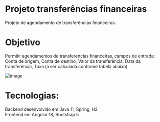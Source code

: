 # Projeto transferências financeiras
Projeto de agendamento de transferências financeiras.

# Objetivo
Permitir agendamentos de transferencias financeiras, campos de entrada:
Conta de origem, 
Conta de destino,
Valor da transferência,
Data da transferência,
Taxa (a ser calculada conforme tabela abaixo)

![image](https://github.com/user-attachments/assets/8545b249-b2ef-431e-a63f-da944366defb)



# Tecnologias: 
Backend desenvolvido em Java 11, Spring, H2  
Frontend em Angular 18, Bootstrap 5
